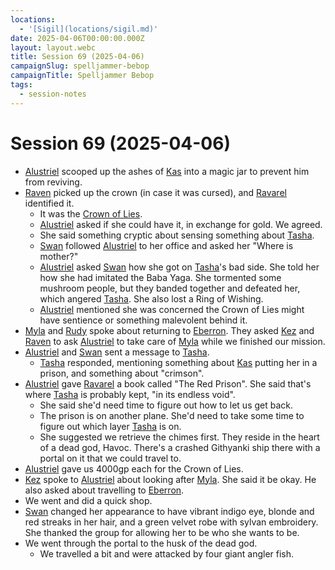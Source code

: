 ```yaml
---
locations:
  - '[Sigil](locations/sigil.md)'
date: 2025-04-06T00:00:00.000Z
layout: layout.webc
title: Session 69 (2025-04-06)
campaignSlug: spelljammer-bebop
campaignTitle: Spelljammer Bebop
tags:
  - session-notes
---
```

# Session 69 (2025-04-06)

- [Alustriel](npcs/alustriel-silverhand.md) scooped up the ashes of [Kas](npcs/kas-the-betrayer.md) into a magic jar to prevent him from reviving.
- [Raven](pcs/raven.md) picked up the crown (in case it was cursed), and [Ravarel](pcs/ravarel-deshent.md) identified it.
	- It was the [Crown of Lies](https://www.dndbeyond.com/magic-items/8419440-crown-of-lies).
	- [Alustriel](npcs/alustriel-silverhand.md) asked if she could have it, in exchange for gold. We agreed.
	- She said something cryptic about sensing something about [Tasha](npcs/tasha.md).
	- [Swan](pcs/swan.md) followed [Alustriel](npcs/alustriel-silverhand.md) to her office and asked her "Where is mother?"
	- [Alustriel](npcs/alustriel-silverhand.md) asked [Swan](pcs/swan.md) how she got on [Tasha](npcs/tasha.md)'s bad side. She told her how she had imitated the Baba Yaga. She tormented some mushroom people, but they banded together and defeated her, which angered [Tasha](npcs/tasha.md). She also lost a Ring of Wishing.
	- [Alustriel](npcs/alustriel-silverhand.md) mentioned she was concerned the Crown of Lies might have sentience or something malevolent behind it.
- [Myla](npcs/myla.md) and [Rudy](pcs/refuge-unit-d3.md) spoke about returning to [Eberron](locations/eberron.md). They asked [Kez](pcs/kez-bardaux.md) and [Raven](pcs/raven.md) to ask [Alustriel](npcs/alustriel-silverhand.md) to take care of [Myla](npcs/myla.md) while we finished our mission.
- [Alustriel](npcs/alustriel-silverhand.md) and [Swan](pcs/swan.md) sent a message to [Tasha](npcs/tasha.md).
	- [Tasha](npcs/tasha.md) responded, mentioning something about [Kas](npcs/kas-the-betrayer.md) putting her in a prison, and something about "crimson".
- [Alustriel](npcs/alustriel-silverhand.md) gave [Ravarel](pcs/ravarel-deshent.md) a book called "The Red Prison". She said that's where [Tasha](npcs/tasha.md) is probably kept, "in its endless void".
	- She said she'd need time to figure out how to let us get back.
	- The prison is on another plane. She'd need to take some time to figure out which layer [Tasha](npcs/tasha.md) is on.
	- She suggested we retrieve the chimes first. They reside in the heart of a dead god, Havoc. There's a crashed Githyanki ship there with a portal on it that we could travel to.
- [Alustriel](npcs/alustriel-silverhand.md) gave us 4000gp each for the Crown of Lies.
- [Kez](pcs/kez-bardaux.md) spoke to [Alustriel](npcs/alustriel-silverhand.md) about looking after [Myla](npcs/myla.md). She said it be okay. He also asked about travelling to [Eberron](locations/eberron.md).
- We went and did a quick shop.
- [Swan](pcs/swan.md) changed her appearance to have vibrant indigo eye, blonde and red streaks in her hair, and a green velvet robe with sylvan embroidery. She thanked the group for allowing her to be who she wants to be.
- We went through the portal to the husk of the dead god.
	- We travelled a bit and were attacked by four giant angler fish.
